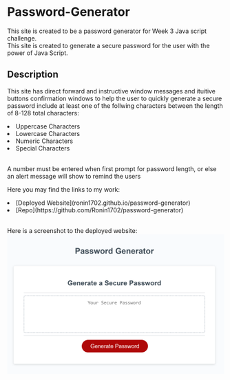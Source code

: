 # Password-Generator
This site is created to be a password generator for Week 3 Java script challenge.<br>
This site is created to generate a secure password for the user with the power of Java Script.<br>

## Description
This site has direct forward and instructive window messages and ituitive buttons confirmation windows to help the user to quickly generate a secure password include at least one of the follwing characters between the length of 8-128 total characters:
<li>Uppercase Characters</li>
<li>Lowercase Characters</li>
<li>Numeric Characters</li>
<li>Special Characters</li>

<br>

A number must be entered when first prompt for password length, or else an alert message will show to remind the users<br>

Here you may find the links to my work:<br>
<li>[Deployed Website](ronin1702.github.io/password-generator)</li>
<li>[Repo](https://github.com/Ronin1702/password-generator)</li>
<br>

Here is a screenshot to the deployed website:<br>
![screenshot](./Images/PasswordGeneratorScreenshot.png)
